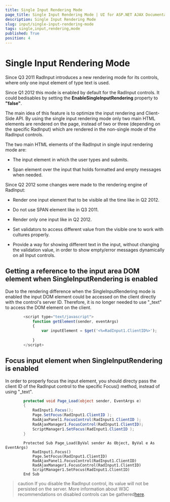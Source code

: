 ```yaml
---
title: Single Input Rendering Mode
page_title: Single Input Rendering Mode | UI for ASP.NET AJAX Documentation
description: Single Input Rendering Mode
slug: input/single-input-rendering-mode
tags: single,input,rendering,mode
published: True
position: 4
---
```


# Single Input Rendering Mode



Since Q3 2011 RadInput introduces a new rendering mode for its controls, where only one input element of type text is used.

Since Q1 2012 this mode is enabled by default for the RadInput controls. It could bedisables by setting the __EnableSingleInputRendering__ property to __"false"__.

The main idea of this feature is to optimize the input rendering and Client-Side API. By using the single input rendering mode only two main HTML elements are rendered on the page, instead of two or three (depending on the specific RadInput) which are rendered in the non-single mode of the RadInput controls.

The two main HTML elements of the RadInput in single input rendering mode are:

* The input element in which the user types and submits.

* Span element over the input that holds formatted and empty messages when needed.

Since Q2 2012 some changes were made to the rendering engine of RadInput:

* Render one input element that to be visible all the time like in Q2 2012.

* Do not use SPAN element like in Q3 2011.

* Render only one input like in Q2 2012.

* Set validators to access different value from the visible one to work with cultures properly.

* Provide a way for showing different text in the input, without changing the validation value, in order to show empty/error messages dynamically on all Input controls.

## Getting a reference to the input area DOM element when SingleInputRendering is enabled

Due to the rendering difference when the SingleInputRendering mode is enabled the input DOM element could be accessed on the client directly with the control's server ID. Therefore, it is no longer needed to use "_text" to access the DOM element on the client.

````JavaScript
	    <script type="text/javascript">
	        function getElement(sender, eventArgs)
	        {
	            var inputElement = $get('<%=RadInput1.ClientID%>');
	
	        }
	    </script>
````



## Focus input element when SingleInputRendering is enabled

In order to properly focus the input element, you should directy pass the client ID of the RadInput control to the specific Focus() method, instead of using "_text".



````C#
	    protected void Page_Load(object sender, EventArgs e)
	    {
	        RadInput1.Focus();
	        Page.SetFocus(RadInput1.ClientID );
	        RadAjaxPanel1.FocusControl(RadInput1.ClientID );
	        RadAjaxManager1.FocusControl(RadInput1.ClientID);
	        ScriptManager1.SetFocus(RadInput1.ClientID );
	    }
````
````VB.NET
	    Protected Sub Page_Load(ByVal sender As Object, ByVal e As EventArgs)
	        RadInput1.Focus()
	        Page.SetFocus(RadInput1.ClientID)
	        RadAjaxPanel1.FocusControl(RadInput1.ClientID)
	        RadAjaxManager1.FocusControl(RadInput1.ClientID)
	        ScriptManager1.SetFocus(RadInput1.ClientID)
	    End Sub
````


>caution If you disable the RadInput control, its value will not be persisted on the server. More information about W3C recommendations on disabled controls can be gathered[here](http://www.w3.org/TR/html401/interact/forms.html#h-17.12.1).
>

